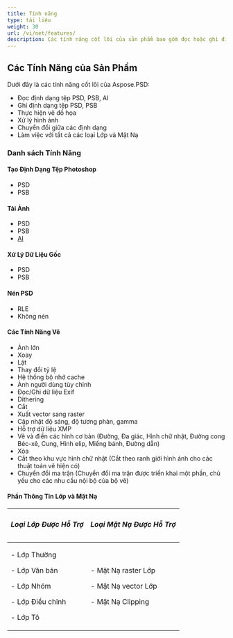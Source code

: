 ```yaml
---
title: Tính năng
type: tài liệu
weight: 30
url: /vi/net/features/
description: Các tính năng cốt lõi của sản phẩm bao gồm đọc hoặc ghi định dạng tệp PSD, PSB, AI, thực hiện vẽ đồ họa, xử lý hình ảnh và làm việc với các Lớp và Mặt Nạ.
---
```


## **Các Tính Năng của Sản Phẩm**
Dưới đây là các tính năng cốt lõi của Aspose.PSD:

- Đọc định dạng tệp PSD, PSB, AI
- Ghi định dạng tệp PSD, PSB
- Thực hiện vẽ đồ họa
- Xử lý hình ảnh
- Chuyển đổi giữa các định dạng
- Làm việc với tất cả các loại Lớp và Mặt Nạ
### **Danh sách Tính Năng**
#### **Tạo Định Dạng Tệp Photoshop**
- PSD
- PSB
#### **Tải Ảnh**
- PSD
- PSB
- [AI](/psd/vi/net/ai-adobe-illustrator-format/)
#### **Xử Lý Dữ Liệu Gốc**
- PSD
- PSB
#### **Nén PSD**
- RLE
- Không nén
#### **Các Tính Năng Vẽ**
- Ảnh lớn
- Xoay
- Lật
- Thay đổi tỷ lệ
- Hệ thống bộ nhớ cache
- Ảnh người dùng tùy chỉnh
- Đọc/Ghi dữ liệu Exif
- Dithering
- Cắt
- Xuất vector sang raster
- Cập nhật độ sáng, độ tương phản, gamma
- Hỗ trợ dữ liệu XMP
- Vẽ và điền các hình cơ bản (Đường, Đa giác, Hình chữ nhật, Đường cong Béc-xê, Cung, Hình elip, Miếng bánh, Đường dẫn)
- Xóa
- Cắt theo khu vực hình chữ nhật (Cắt theo ranh giới hình ảnh cho các thuật toán vẽ hiện có)
- Chuyển đổi ma trận (Chuyển đổi ma trận được triển khai một phần, chủ yếu cho các nhu cầu nội bộ của bộ vẽ)
#### **Phần Thông Tin Lớp và Mặt Nạ**

|<h5>**Loại Lớp Được Hỗ Trợ**</h5>|<h5>**Loại Mặt Nạ Được Hỗ Trợ**</h5>|
| :- | :- |
|<p>- Lớp Thường</p><p>- Lớp Văn bản</p><p>- Lớp Nhóm</p><p>- Lớp Điều chỉnh</p><p>- Lớp Tô</p>|<p>- Mặt Nạ raster Lớp</p><p>- Mặt Nạ vector Lớp</p><p>- Mặt Nạ Clipping</p>|
